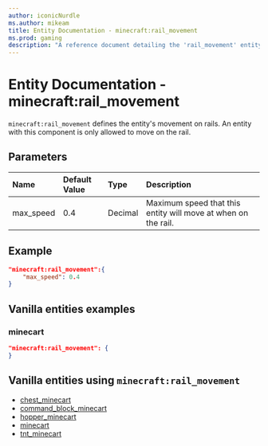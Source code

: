 ```yaml
---
author: iconicNurdle
ms.author: mikeam
title: Entity Documentation - minecraft:rail_movement
ms.prod: gaming
description: "A reference document detailing the 'rail_movement' entity component"
---
```


# Entity Documentation - minecraft:rail_movement

`minecraft:rail_movement` defines the entity's movement on rails. An entity with this component is only allowed to move on the rail.

## Parameters

|Name |Default Value  |Type  |Description  |
|:----------|:----------|:----------|:----------|
| max_speed| 0.4| Decimal| Maximum speed that this entity will move at when on the rail. |

## Example

```json
"minecraft:rail_movement":{
    "max_speed": 0.4
}
```

## Vanilla entities examples

### minecart

```json
"minecraft:rail_movement": {
}
```

## Vanilla entities using `minecraft:rail_movement`

- [chest_minecart](../../../../Source/VanillaBehaviorPack_Snippets/entities/chest_minecart.md)
- [command_block_minecart](../../../../Source/VanillaBehaviorPack_Snippets/entities/command_block_minecart.md)
- [hopper_minecart](../../../../Source/VanillaBehaviorPack_Snippets/entities/hopper_minecart.md)
- [minecart](../../../../Source/VanillaBehaviorPack_Snippets/entities/minecart.md)
- [tnt_minecart](../../../../Source/VanillaBehaviorPack_Snippets/entities/tnt_minecart.md)
